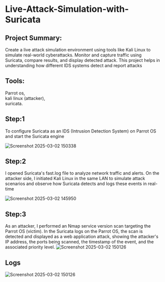# Live-Attack-Simulation-with-Suricata

## Project Summary:
Create a live attack simulation environment using tools like Kali Linux to simulate real-world cyberattacks. Monitor and capture traffic using Suricata, compare results, and display detected attack. This project helps in understanding how different IDS systems detect and report attacks

## Tools:
Parrot os,                       
kali linux (attacker),                   
suricata.


## Step:1 
To configure Suricata as an IDS (Intrusion Detection System) on Parrot OS and start the Suricata engine


![Screenshot 2025-03-02 150338](https://github.com/user-attachments/assets/2cacad9c-77fa-42b3-ad60-6926dede1733)

## Step:2
I opened Suricata's fast.log file to analyze network traffic and alerts. On the attacker side, I initiated Kali Linux in the same LAN to simulate attack scenarios and observe how Suricata detects and logs these events in real-time

![Screenshot 2025-03-02 145950](https://github.com/user-attachments/assets/8e021d62-8182-40c0-8693-b84afc9311e4)

## Step:3 
As an attacker, I performed an Nmap service version scan targeting the Parrot OS (victim). In the Suricata logs on the Parrot OS, the scan is detected and displayed as a web application attack, showing the attacker's IP address, the ports being scanned, the timestamp of the event, and the associated priority level. 
![Screenshot 2025-03-02 150126](https://github.com/user-attachments/assets/dfe28de8-0f31-48b8-9760-e48758b74f0a)



## Logs
![Screenshot 2025-03-02 150126](https://github.com/user-attachments/assets/d417867e-d0f8-433e-95ca-bd844408fddb)












